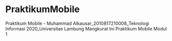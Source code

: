 # PraktikumMobile
Praktikum Mobile - Muhammad Alkausar_2010817210008_Teknologi Informasi 2020_Universitas Lambung Mangkurat 
Ini Praktikum Mobile Modul 1
